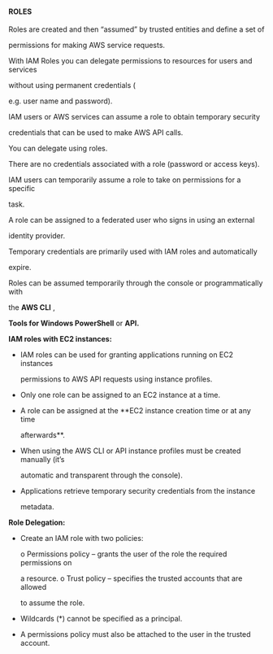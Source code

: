 #### ROLES


Roles are created and then “assumed” by trusted entities and define a set of

permissions for making AWS service requests.


With IAM Roles you can delegate permissions to resources for users and services

without using permanent credentials (

e.g. user name and password).


IAM users or AWS services can assume a role to obtain temporary security

credentials that can be used to make AWS API calls.


You can delegate using roles.


There are no credentials associated with a role (password or access keys).


IAM users can temporarily assume a role to take on permissions for a specific

task.


A role can be assigned to a federated user who signs in using an external

identity provider.


Temporary credentials are primarily used with IAM roles and automatically

expire.


Roles can be assumed temporarily through the console or programmatically with

the **AWS CLI** ,

**Tools for Windows PowerShell** or **API.**


**IAM roles with EC2 instances:**


- IAM roles can be used for granting applications running on EC2 instances

  permissions to AWS API requests using instance profiles.

- Only one role can be assigned to an EC2 instance at a time.

- A role can be assigned at the **EC2 instance creation time or at any time

  afterwards**.

- When using the AWS CLI or API instance profiles must be created manually (it’s

  automatic and transparent through the console).

- Applications retrieve temporary security credentials from the instance

  metadata.


**Role Delegation:**


- Create an IAM role with two policies:

  o Permissions policy – grants the user of the role the required permissions on

  a resource. o Trust policy – specifies the trusted accounts that are allowed

  to assume the role.

- Wildcards (*) cannot be specified as a principal.

- A permissions policy must also be attached to the user in the trusted account.

